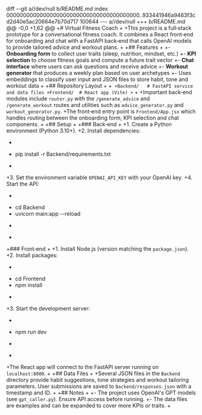 diff --git a//dev/null b/README.md
index 0000000000000000000000000000000000000000..933441946a9463f3cd2d40e5ac20664e7b70d717 100644
--- a//dev/null
+++ b/README.md
@@ -0,0 +1,62 @@
+# Virtual Fitness Coach
+
+This project is a full‑stack prototype for a conversational fitness coach. It combines a React front‑end for onboarding and chat with a FastAPI back‑end that calls OpenAI models to provide tailored advice and workout plans.
+
+## Features
+
+- **Onboarding form** to collect user traits (sleep, nutrition, mindset, etc.)
+- **KPI selection** to choose fitness goals and compute a future trait vector
+- **Chat interface** where users can ask questions and receive advice
+- **Workout generator** that produces a weekly plan based on user archetypes
+- Uses embeddings to classify user input and JSON files to store habit, tone and workout data
+
+## Repository Layout
+
+```
+Backend/   # FastAPI service and data files
+Frontend/  # React app (Vite)
+```
+
+Important back‑end modules include `router.py` with the `/generate_advice` and `/generate_workout` routes and utilities such as `advice_generator.py` and `workout_generator.py`.
+The front‑end entry point is `Frontend/App.jsx` which handles routing between the onboarding form, KPI selection and chat components.
+
+## Setup
+
+### Back‑end
+
+1. Create a Python environment (Python 3.10+).
+2. Install dependencies:
+   ```bash
+   pip install -r Backend/requirements.txt
+   ```
+3. Set the environment variable `OPENAI_API_KEY` with your OpenAI key.
+4. Start the API:
+   ```bash
+   cd Backend
+   uvicorn main:app --reload
+   ```
+
+### Front‑end
+
+1. Install Node.js (version matching the `package.json`).
+2. Install packages:
+   ```bash
+   cd Frontend
+   npm install
+   ```
+3. Start the development server:
+   ```bash
+   npm run dev
+   ```
+
+The React app will connect to the FastAPI server running on `localhost:8000`.
+
+## Data Files
+
+Several JSON files in the `Backend` directory provide habit suggestions, tone strategies and workout tailoring parameters. User submissions are saved to `Backend/responses.json` with a timestamp and ID.
+
+## Notes
+
+- The project uses OpenAI's GPT models (see `gpt_caller.py`). Ensure API access before running.
+- The data files are examples and can be expanded to cover more KPIs or traits.
+
